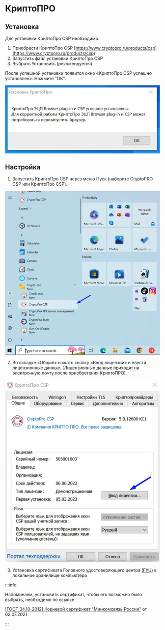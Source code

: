 # КриптоПРО

## Установка

Для установки КриптоПро CSP необходимо:

1. Приобрести КриптоПро CSP  [https://www.cryptopro.ru/products/csp](https://www.cryptopro.ru/products/csp)
2. Запустить файл установки КриптоПро CSP
3. Выбрать Установить (рекомендуется).

После успешной установки появится окно «КриптоПро CSP успешно установлен». Нажмите "ОК".

![](<../../.gitbook/assets/image (43).png>)

## Настройка

1. Запустить КриптоПро CSP через меню Пуск (наберите CryptoPRO CSP или КриптоПро CSP).

![](<../../.gitbook/assets/image (44).png>)

2. Во вкладке «Общие» нажать кнопку «Ввод лицензии» и ввести лицензионные данные. (Лицензионные данные приходят на электронную почту после приобретения  КриптоПРО).

![](<../../.gitbook/assets/image (45).png>)

3. Установка сертификата Головного удостоверяющего центра [(ГУЦ)](sertifikat-guc.md) в локальное хранилище компьютера

:::info

Напоминаем, установить сертификат, чтобы его возможно было выбрать, необходимо по ссылке&#x20;

[\[ГОСТ 34.10-2012\] Корневой сертификат "Минкомсвязь России"](https://ca.gisca.ru/repository/AFF05C9E2464941E7EC2AB15C91539360B79AA9D.cer) от 02.07.2021

:::
